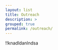 ```yaml
---
layout: list
title: Outreach
description: > 
grouped: true
permalink: /outreach/
---
```


!!knadldanlndsa